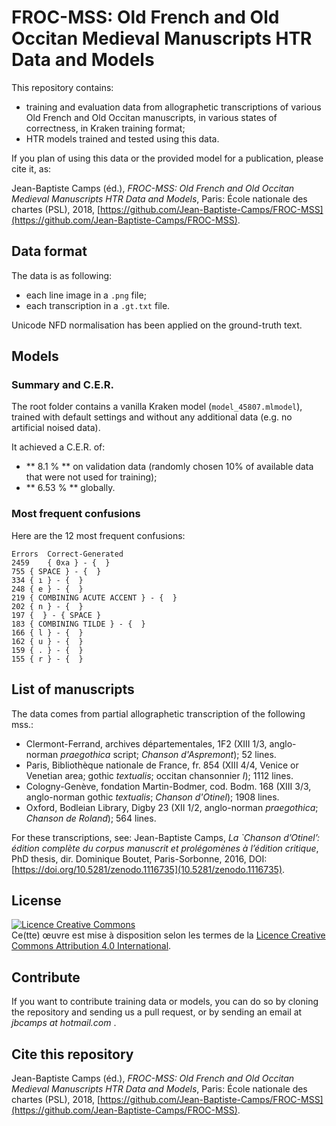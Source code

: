 # FROC-MSS: Old French and Old Occitan Medieval Manuscripts HTR Data and Models

This repository contains:

- training and evaluation data from allographetic transcriptions of various
Old French and Old Occitan manuscripts, in various states of correctness, in Kraken
training format;
- HTR models trained and tested using this data.

If you plan of using this data or the provided model for a publication, please
cite it, as:

Jean-Baptiste Camps (éd.), _FROC-MSS: Old French and Old Occitan Medieval Manuscripts HTR Data and Models_, Paris: École nationale des chartes (PSL), 2018, [https://github.com/Jean-Baptiste-Camps/FROC-MSS](https://github.com/Jean-Baptiste-Camps/FROC-MSS).

## Data format

The data is as following:
- each line image in a `.png` file;
- each transcription in a `.gt.txt` file.

Unicode NFD normalisation has been applied on the ground-truth text.

## Models

### Summary and C.E.R.

The root folder contains a vanilla Kraken model (`model_45807.mlmodel`), 
trained with default settings and without any additional data (e.g. no artificial noised data).

It achieved a C.E.R. of:

- ** 8.1 % ** on validation data (randomly chosen 10% of available data that were not used for training);
- ** 6.53 % ** globally.

### Most frequent confusions

Here are the 12 most frequent confusions:

    Errors	Correct-Generated
    2459	{ 0xa } - {  }
    755	{ SPACE } - {  }
    334	{ ı } - {  }
    248	{ e } - {  }
    219	{ COMBINING ACUTE ACCENT } - {  }
    202	{ n } - {  }
    197	{  } - { SPACE }
    183	{ COMBINING TILDE } - {  }
    166	{ l } - {  }
    162	{ u } - {  }
    159	{ . } - {  }
    155	{ r } - {  }

## List of manuscripts

The data comes from partial allographetic transcription of the following mss.:

- Clermont-Ferrand, archives départementales, 1F2 (XIII 1/3, anglo-norman _praegothica_ script; _Chanson d'Aspremont_); 52 lines.
- Paris, Bibliothèque nationale de France, fr. 854 (XIII 4/4, Venice or Venetian area; gothic _textualis_;  occitan chansonnier _I_); 1112 lines.
- Cologny-Genève, fondation Martin-Bodmer, cod. Bodm. 168 (XIII 3/3, anglo-norman gothic _textualis_; _Chanson d'Otinel_); 1908 lines.
- Oxford, Bodleian Library, Digby 23 (XII 1/2, anglo-norman _praegothica_; _Chanson de Roland_); 564 lines.

For these transcriptions, see: Jean-Baptiste Camps, _La `Chanson d’Otinel’: édition complète du corpus manuscrit et prolégomènes à l’édition critique_, PhD thesis, dir. Dominique Boutet, Paris-Sorbonne, 2016,  DOI: [https://doi.org/10.5281/zenodo.1116735](10.5281/zenodo.1116735).

<!-- TODO: à compléter avec les autres manuscrits: Vatican, Mende, …  -->

## License

<a rel="license" href="http://creativecommons.org/licenses/by/4.0/"><img alt="Licence Creative Commons" style="border-width:0" src="https://i.creativecommons.org/l/by/4.0/88x31.png" /></a><br />Ce(tte) œuvre est mise à disposition selon les termes de la <a rel="license" href="http://creativecommons.org/licenses/by/4.0/">Licence Creative Commons Attribution 4.0 International</a>.

## Contribute

If you want to contribute training data or models, you can do so by cloning the
repository and sending us a pull request, or by sending an email 
at _jbcamps at hotmail.com_ .

## Cite this repository

Jean-Baptiste Camps (éd.), _FROC-MSS: Old French and Old Occitan Medieval Manuscripts HTR Data and Models_, Paris: École nationale des chartes (PSL), 2018, [https://github.com/Jean-Baptiste-Camps/FROC-MSS](https://github.com/Jean-Baptiste-Camps/FROC-MSS).

